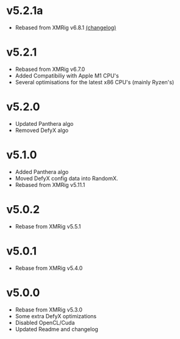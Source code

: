 # v5.2.1a
- Rebased from XMRig v6.8.1 [(changelog)](doc/CHANGELOG.md)

# v5.2.1
- Rebased from XMRig v6.7.0
- Added Compatibiliy with Apple M1 CPU's
- Several optimisations for the latest x86 CPU's (mainly Ryzen's)


# v5.2.0
- Updated Panthera algo
- Removed DefyX algo


# v5.1.0
- Added Panthera algo
- Moved DefyX config data into RandomX.
- Rebased from XMRig v5.11.1

# v5.0.2

- Rebase from XMRig v5.5.1 


# v5.0.1

- Rebase from XMRig v5.4.0


# v5.0.0

- Rebase from XMRig v5.3.0
- Some extra DefyX optimizations
- Disabled OpenCL/Cuda
- Updated Readme and changelog